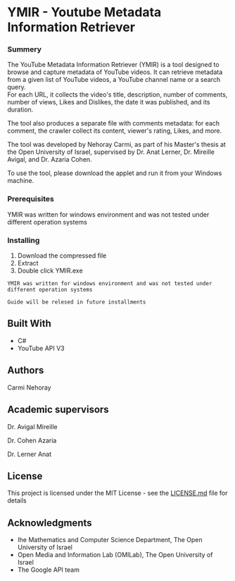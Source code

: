# YMIR - Youtube Metadata Information Retriever

### Summery
The YouTube Metadata Information Retriever (YMIR) is a tool designed to browse and capture metadata of YouTube videos. 
It can retrieve metadata from a given list of YouTube videos, a YouTube channel name or a search query.  
For each URL, it collects the video's title, description, number of comments, number of views, Likes and Dislikes, the date it was published, and its duration. 

The tool also produces a separate file with comments metadata: for each comment, the crawler collect its content, viewer's rating, Likes, and more. 

The tool was developed by Nehoray Carmi, as part of his Master's thesis at the Open University of Israel, supervised by Dr. Anat Lerner, Dr. Mireille Avigal, and Dr. Azaria Cohen. 

To use the tool, please download the applet and run it from your Windows machine.

### Prerequisites
YMIR was written for windows environment and was not tested under different operation systems 

### Installing


1.	Download the compressed file
2.	Extract
3.	Double click YMIR.exe
```
YMIR was written for windows environment and was not tested under different operation systems 
```

```
Guide will be relesed in future installments
```


## Built With

* C#
* YouTube API V3



## Authors
Carmi Nehoray

## Academic supervisors
Dr. Avigal Mireille 

Dr. Cohen Azaria 

Dr. Lerner Anat 


## License

This project is licensed under the MIT License - see the [LICENSE.md](LICENSE.md) file for details


## Acknowledgments

* Ihe Mathematics and Computer Science Department, The Open University of Israel
* Open Media and Information Lab (OMILab), The Open University of Israel
* The Google API team

